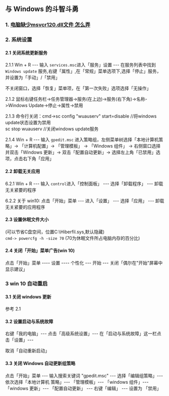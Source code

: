 ## 与 Windows 的斗智斗勇   

### 1. [电脑缺少msvcr120.dll文件 怎么弄](https://blog.csdn.net/zhunianguo/article/details/52294377 "https://blog.csdn.net/zhunianguo/article/details/52294377")  

### 2. 系统设置  

#### 2.1 关闭系统更新服务

2.1.1 Win + R --- 输入 `services.msc`进入「服务」设置 --- 在服务列表中找到 `Windows update` 服务,右键「属性」,在「常规」菜单选项下,选择「停止」服务，并设置为「手动」/「禁用」

不关闭窗口，选择「恢复」菜单项，在「第一次失败」选项选择「无操作」  

2.1.2 鼠标右键任务栏->任务管理器->服务(在上边)->服务(右下角)->名称->Windows Update->停止->属性->禁用  
    
2.1.3 命令行关闭：cmd->sc config "wuauserv" start=disable   //将windows update状态设置为禁用  
   sc stop wuauserv    //关闭windows update服务     

2.1.4 Win + R --- 输入 `gpedit.msc` 进入策略组，左侧菜单树选择「本地计算机策略」-> 「计算机配置」-> 「管理模板」 -> 「Windows 组件」 -> 右侧窗口选择并双击「Windows 更新」-> 双击「配置自动更新」-> 选择左上角「已禁用」选项，点击右下角「应用」

#### 2.2 卸载无关应用

  6.2.1 Win + R --- 输入 `control`进入「控制面板」  --- 选择「卸载程序」  --- 卸载无关紧要的程序  
    
  6.2.2 关于 win10: 点击「开始」菜单 --- 进入「设置」 --- 选择「应用」 --- 卸载无关紧要的应用程序  

#### 2.3 设置休眠文件大小

(可以节省C盘空间，位置C:\Hiberfil.sys,默认隐藏)  
`cmd-> powercfg -h -size 70` (70为休眠文件所占电脑内存的百分比)    

#### 2.4 关闭「开始」菜单广告(win 10)  

点击「开始」菜单 ----  设置 ---- 个性化  ---  开始  --- 关闭「偶尔在"开始"屏幕中显示建议」  

### 3 win 10 自动重启  

#### 3.1 关闭 windows 更新  

参考 2.1  

#### 3.2 设置启动与系统故障  

右键「我的电脑」--- 点击「高级系统设置」--- 在「启动与系统故障」这一栏点击「设置」--- 

取消「自动重新启动」  

#### 3.3 关闭 Windows 自动更新组策略    

点击「开始」菜单 --- 输入搜索关键词 "gpedit.msc" --- 选择「编辑组策略」--- 依次选择「本地计算机 策略」--- 「管理模板」--- 「windows 组件」--- 「windows 更新」--- 「配置自动更新」 --- 右键「编辑」 --- 设置为 「禁用」  

